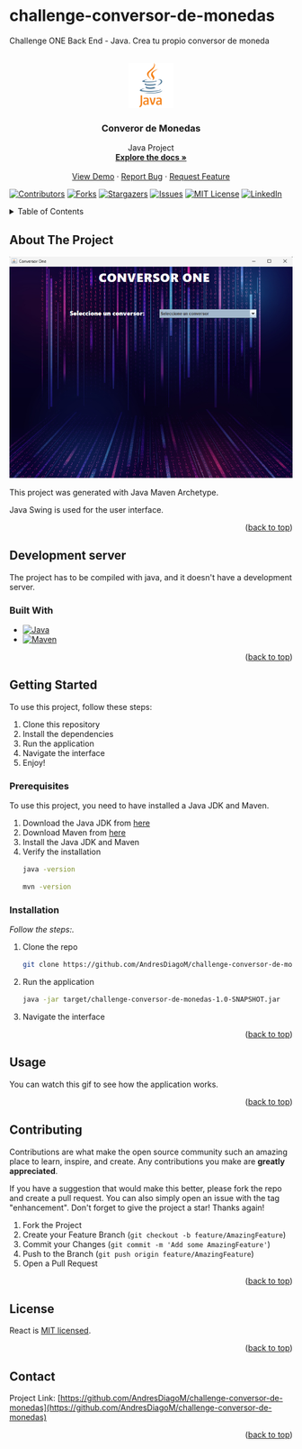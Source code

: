 # challenge-conversor-de-monedas
Challenge ONE Back End - Java. Crea tu propio conversor de moneda

<!-- Improved compatibility of back to top link: See: https://github.com/othneildrew/Best-README-Template/pull/73 -->
<a name="readme-top"></a>


<!-- PROJECT LOGO -->
<br />
<div align="center">
  <a href="https://github.com/AndresDiagoM/challenge-conversor-de-monedas">
    <img src="https://raw.githubusercontent.com/github/explore/5b3600551e122a3277c2c5368af2ad5725ffa9a1/topics/java/java.png" alt="Logo" width="80" height="80">
  </a>

  <h3 align="center">Converor de Monedas</h3>

  <p align="center">
    Java Project
    <br />
    <a href=""><strong>Explore the docs »</strong></a>
    <br />
    <br />
    <a href="">View Demo</a>
    ·
    <a href="">Report Bug</a>
    ·
    <a href="">Request Feature</a>
  </p>
</div>


<!-- PROJECT SHIELDS -->
<!--
*** I'm using markdown "reference style" links for readability.
*** Reference links are enclosed in brackets [ ] instead of parentheses ( ).
*** See the bottom of this document for the declaration of the reference variables
*** for contributors-url, forks-url, etc. This is an optional, concise syntax you may use.
*** https://www.markdownguide.org/basic-syntax/#reference-style-links
-->
[![Contributors][contributors-shield]][contributors-url]
[![Forks][forks-shield]][forks-url]
[![Stargazers][stars-shield]][stars-url]
[![Issues][issues-shield]][issues-url]
[![MIT License][license-shield]][license-url]
[![LinkedIn][linkedin-shield]][linkedin-url]



<!-- TABLE OF CONTENTS -->
<details>
  <summary>Table of Contents</summary>
  <ol>
    <li>
      <a href="#about-the-project">About The Project</a>
      <ul>
        <li><a href="#built-with">Built With</a></li>
      </ul>
    </li>
    <li>
      <a href="#getting-started">Getting Started</a>
      <ul>
        <li><a href="#prerequisites">Prerequisites</a></li>
        <li><a href="#installation">Installation</a></li>
      </ul>
    </li>
    <li><a href="#usage">Usage</a></li>
    <li><a href="#roadmap">Roadmap</a></li>
    <li><a href="#contributing">Contributing</a></li>
    <li><a href="#license">License</a></li>
    <li><a href="#contact">Contact</a></li>
    <li><a href="#acknowledgments">Acknowledgments</a></li>
  </ol>
</details>


<!-- ABOUT THE PROJECT -->
## About The Project

[![Product Name Screen Shot][product-screenshot]](https://github.com/AndresDiagoM/challenge-conversor-de-monedas)

This project was generated with Java Maven Archetype. 

Java Swing is used for the user interface. 


<p align="right">(<a href="#readme-top">back to top</a>)</p>

## Development server

The project has to be compiled with java, and it doesn't have a development server.


### Built With

* [![Java][Java]][Java-url]
* [![Maven][Maven]][Maven-url]

<p align="right">(<a href="#readme-top">back to top</a>)</p>



<!-- GETTING STARTED -->
## Getting Started

To use this project, follow these steps:

1. Clone this repository
2. Install the dependencies
3. Run the application
4. Navigate the interface
5. Enjoy!

### Prerequisites

To use this project, you need to have installed a Java JDK and Maven.

1. Download the Java JDK from [here](https://www.oracle.com/java/technologies/javase-downloads.html)
2. Download Maven from [here](https://maven.apache.org/download.cgi)
3. Install the Java JDK and Maven
4. Verify the installation
   ```sh
   java -version
   ```
   ```sh
   mvn -version
   ```

### Installation

_Follow the steps:._

1. Clone the repo
   ```sh
   git clone https://github.com/AndresDiagoM/challenge-conversor-de-monedas
   ```
2. Run the application
   ```sh
   java -jar target/challenge-conversor-de-monedas-1.0-SNAPSHOT.jar
   ```
3. Navigate the interface


<p align="right">(<a href="#readme-top">back to top</a>)</p>



<!-- USAGE EXAMPLES -->
## Usage

You can watch this gif to see how the application works.





<p align="right">(<a href="#readme-top">back to top</a>)</p>



<!-- CONTRIBUTING -->
## Contributing

Contributions are what make the open source community such an amazing place to learn, inspire, and create. Any contributions you make are **greatly appreciated**.

If you have a suggestion that would make this better, please fork the repo and create a pull request. You can also simply open an issue with the tag "enhancement".
Don't forget to give the project a star! Thanks again!

1. Fork the Project
2. Create your Feature Branch (`git checkout -b feature/AmazingFeature`)
3. Commit your Changes (`git commit -m 'Add some AmazingFeature'`)
4. Push to the Branch (`git push origin feature/AmazingFeature`)
5. Open a Pull Request

<p align="right">(<a href="#readme-top">back to top</a>)</p>



<!-- LICENSE -->
## License

React is [MIT licensed](./LICENSE).

<p align="right">(<a href="#readme-top">back to top</a>)</p>



<!-- CONTACT -->
## Contact

<!-- Andres Felipe Diago - [@your_twitter](https://twitter.com/your_username) - email@example.com -->

Project Link: [https://github.com/AndresDiagoM/challenge-conversor-de-monedas](https://github.com/AndresDiagoM/challenge-conversor-de-monedas)

<p align="right">(<a href="#readme-top">back to top</a>)</p>





<!-- MARKDOWN LINKS & IMAGES -->
<!-- https://www.markdownguide.org/basic-syntax/#reference-style-links -->
[contributors-shield]: https://img.shields.io/github/contributors/othneildrew/Best-README-Template.svg?style=for-the-badge
[contributors-url]: https://github.com/AndresDiagoM/challenge-conversor-de-monedas/graphs/contributors
[forks-shield]: https://img.shields.io/github/forks/othneildrew/Best-README-Template.svg?style=for-the-badge
[forks-url]: https://github.com/nicolaschicaiza/pet_location/tree/develop
[stars-shield]: https://img.shields.io/github/stars/othneildrew/Best-README-Template.svg?style=for-the-badge
[stars-url]: https://github.com/AndresDiagoM/challenge-conversor-de-monedas
[issues-shield]: https://img.shields.io/github/issues/othneildrew/Best-README-Template.svg?style=for-the-badge
[issues-url]: https://github.com/AndresDiagoM/challenge-conversor-de-monedas/issues
[license-shield]: https://img.shields.io/github/license/othneildrew/Best-README-Template.svg?style=for-the-badge
[license-url]: https://github.com/othneildrew/Best-README-Template/blob/master/LICENSE.txt
[linkedin-shield]: https://img.shields.io/badge/-LinkedIn-black.svg?style=for-the-badge&logo=linkedin&colorB=555
[linkedin-url]: https://www.linkedin.com/in/andres-felipe-diago-matta/
[product-screenshot]: src/main/java/com/conversor/sources/Screenshot.png


[Angular.io]: https://img.shields.io/badge/Angular-DD0031?style=for-the-badge&logo=angular&logoColor=white
[Angular-url]: https://angular.io/

[Angular-Cli]: https://img.shields.io/badge/Angular_CLI-000000?style=for-the-badge&logo=angularjs&logoColor=white
[Angular-Cli-url]: https://cli.angular.io/

[fakestoreapi]: https://img.shields.io/badge/FakeStoreAPI-000000?style=for-the-badge&logo=api&logoColor=white
[fakestoreapi.com]: https://fakestoreapi.com/

[JQuery.com]: https://img.shields.io/badge/jQuery-0769AD?style=for-the-badge&logo=jquery&logoColor=white
[JQuery-url]: https://jquery.com 

[Java]: https://img.shields.io/badge/Java-ED8B00?style=for-the-badge&logo=java&logoColor=white
[Java-url]: https://www.java.com/es/

[Maven]: https://img.shields.io/badge/Maven-ED8B00?style=for-the-badge&logo=java&logoColor=white
[Maven-url]: https://maven.apache.org/
